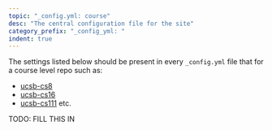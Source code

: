 ```yaml
---
topic: "_config.yml: course"
desc: "The central configuration file for the site"
category_prefix: "_config_yml: "
indent: true
---
```


The settings listed below should be present in every `_config.yml` file that for a course level repo such as:

* [ucsb-cs8](https://github.com/ucsb-cs8)
* [ucsb-cs16](https://github.com/ucsb-cs16)
* [ucsb-cs111](https://github.com/ucsb-cs111)
etc.


TODO: FILL THIS IN
